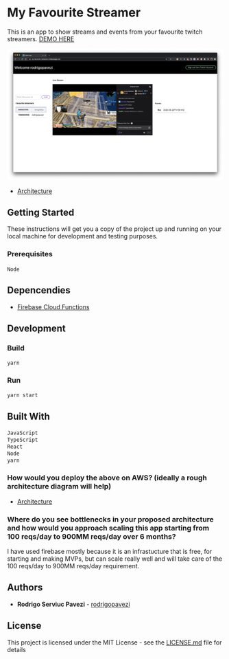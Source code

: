 # My Favourite Streamer

This is an app to show streams and events from your favourite twitch streamers. [DEMO HERE](https://my-favourite-streamers.firebaseapp.com/)

![alt text](https://github.com/rodrigopavezi/my-favourite-streamers/blob/master/preview.png "preview")

- [Architecture](https://github.com/rodrigopavezi/my-favourite-streamers/tree/master/design/architecture)

## Getting Started

These instructions will get you a copy of the project up and running on your local machine for development and testing purposes.

### Prerequisites

```
Node
```

## Depencendies

- [Firebase Cloud Functions](https://github.com/rodrigopavezi/my-favourite-streamers-functions)

## Development

### Build

```
yarn
```

### Run

```
yarn start
```

## Built With

```
JavaScript
TypeScript
React
Node
yarn
```

### How would you deploy the above on AWS? (ideally a rough architecture diagram will help)

- [Architecture](https://github.com/rodrigopavezi/my-favourite-streamers/tree/master/design/architecture)

### Where do you see bottlenecks in your proposed architecture and how would you approach scaling this app starting from 100 reqs/day to 900MM reqs/day over 6 months?

I have used firebase mostly because it is an infrastucture that is free, for starting and making MVPs, but can scale really well and will take care of the 100 reqs/day to 900MM reqs/day requirement.

## Authors

- **Rodrigo Serviuc Pavezi** - [rodrigopavezi](https://github.com/rodrigopavezi)

## License

This project is licensed under the MIT License - see the [LICENSE.md](LICENSE.md) file for details

